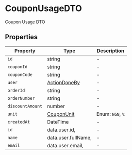 # CouponUsageDTO

Coupon Usage DTO

## Properties

| Property | Type | Description |
|----------|------|-------------|
| `id` | string | - |
| `couponId` | string | - |
| `couponCode` | string | - |
| `user` | [ActionDoneBy](../interfaces/ActionDoneBy.md) | - |
| `orderId` | string | - |
| `orderNumber` | string | - |
| `discountAmount` | number | - |
| `unit` | [CouponUnit](../enums/CouponUnit.md) | Enum: `NGN`, `%` |
| `createdAt` | DateTime | - |
| `id` | data.user.id, | - |
| `name` | data.user.fullName, | - |
| `email` | data.user.email, | - |
